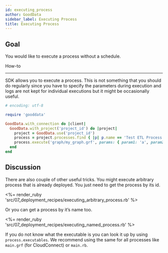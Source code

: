 ```yaml
---
id: executing_process
author: GoodData
sidebar_label: Executing Process
title: Executing Process
---
```


Goal
-------

You would like to execute a process without a schedule.

How-to

--------

SDK allows you to execute a process. This is not something that you
should do regularly since you have to specify the parameters during
execution and logs are not kept for individual executions but it might
be occasionally useful.


```ruby
# encoding: utf-8

require 'gooddata'

GoodData.with_connection do |client|
  GoodData.with_project('project_id') do |project|
    project = GoodData.use('project_id')
    process = project.processes.find { |p| p.name == 'Test ETL Process' }
    process.execute('graph/my_graph.grf', params: { param1: 'a', param2: 'b' })
  end
end 
```

Discussion
----------

There are also couple of other useful tricks. You might execute
arbitrary process that is already deployed. You just need to get the
process by its id.

&lt;%= render\_ruby
'src/07\_deployment\_recipes/executing\_arbitrary\_process.rb' %&gt;

Or you can get a process by it’s name too.

&lt;%= render\_ruby
'src/07\_deployment\_recipes/executing\_named\_process.rb' %&gt;

If you do not know what the executable is you can look it up by using
`process.executables`. We recommend using the same for all processes
like `main.grf` (for CloudConnect) or `main.rb`.
